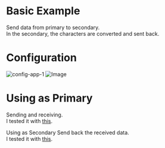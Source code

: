 # Basic Example
Send data from primary to secondary.   
In the secondary, the characters are converted and sent back.   

# Configuration
![config-app-1](https://user-images.githubusercontent.com/6020549/168983261-c258d86b-09dc-4d4f-88dd-f4510c8b8280.jpg)
![Image](https://github.com/user-attachments/assets/4b6b4954-f595-44e5-b97f-074ba7d8f9cc)

# Using as Primary
Sending and receiving.   
I tested it with [this](https://github.com/nopnop2002/esp-idf-rf69/tree/main/ArduinoCode/RadioHead69_RawDemo_PONG).   

Using as Secondary
Send back the received data.   
I tested it with [this](https://github.com/nopnop2002/esp-idf-rf69/tree/main/ArduinoCode/RadioHead69_RawDemo_PING).
